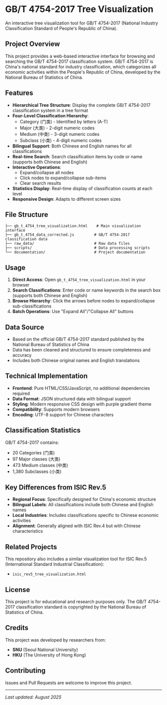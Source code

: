 # GB/T 4754-2017 Tree Visualization

An interactive tree visualization tool for GB/T 4754-2017 (National Industry Classification Standard of People's Republic of China).

## Project Overview

This project provides a web-based interactive interface for browsing and searching the GB/T 4754-2017 classification system. GB/T 4754-2017 is China's national standard for industry classification, which categorizes all economic activities within the People's Republic of China, developed by the National Bureau of Statistics of China.

## Features

- **Hierarchical Tree Structure**: Display the complete GB/T 4754-2017 classification system in a tree format
- **Four-Level Classification Hierarchy**:
  - Category (门类) - Identified by letters (A-T)
  - Major (大类) - 2-digit numeric codes
  - Medium (中类) - 3-digit numeric codes
  - Subclass (小类) - 4-digit numeric codes
- **Bilingual Support**: Both Chinese and English names for all classifications
- **Real-time Search**: Search classification items by code or name (supports both Chinese and English)
- **Interactive Operations**:
  - Expand/collapse all nodes
  - Click nodes to expand/collapse sub-items
  - Clear search results
- **Statistics Display**: Real-time display of classification counts at each level
- **Responsive Design**: Adapts to different screen sizes

## File Structure

```
├── gb_t_4754_tree_visualization.html    # Main visualization interface
├── gb_t_4754_data_corrected.js         # GB/T 4754-2017 classification data
├── raw_data/                           # Raw data files
├── scripts/                            # Data processing scripts
└── documentation/                      # Project documentation
```

## Usage

1. **Direct Access**: Open `gb_t_4754_tree_visualization.html` in your browser
2. **Search Classifications**: Enter code or name keywords in the search box (supports both Chinese and English)
3. **Browse Hierarchy**: Click the arrows before nodes to expand/collapse sub-classifications
4. **Batch Operations**: Use "Expand All"/"Collapse All" buttons

## Data Source

- Based on the official GB/T 4754-2017 standard published by the National Bureau of Statistics of China
- Data has been cleaned and structured to ensure completeness and accuracy
- Includes both Chinese original names and English translations

## Technical Implementation

- **Frontend**: Pure HTML/CSS/JavaScript, no additional dependencies required
- **Data Format**: JSON structured data with bilingual support
- **Styling**: Modern responsive CSS design with purple gradient theme
- **Compatibility**: Supports modern browsers
- **Encoding**: UTF-8 support for Chinese characters

## Classification Statistics

GB/T 4754-2017 contains:
- 20 Categories (门类)
- 97 Major classes (大类)
- 473 Medium classes (中类)
- 1,380 Subclasses (小类)

## Key Differences from ISIC Rev.5

- **Regional Focus**: Specifically designed for China's economic structure
- **Bilingual Labels**: All classifications include both Chinese and English names
- **Local Industries**: Includes classifications specific to Chinese economic activities
- **Alignment**: Generally aligned with ISIC Rev.4 but with Chinese characteristics

## Related Projects

This repository also includes a similar visualization tool for ISIC Rev.5 (International Standard Industrial Classification):
- `isic_rev5_tree_visualization.html`

## License

This project is for educational and research purposes only. The GB/T 4754-2017 classification standard is copyrighted by the National Bureau of Statistics of China.

## Credits

This project was developed by researchers from:
- **SNU** (Seoul National University)
- **HKU** (The University of Hong Kong)

## Contributing

Issues and Pull Requests are welcome to improve this project.

---

*Last updated: August 2025*
